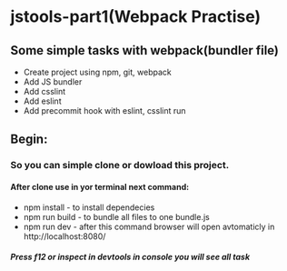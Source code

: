 # jstools-part1(Webpack Practise)
## Some simple tasks with webpack(bundler file)
* Create project using npm, git, webpack
* Add JS bundler
* Add csslint
* Add eslint
* Add precommit hook with eslint, csslint run
## Begin:
### So you can simple clone or dowload this project.
#### After clone use in yor terminal next command:
* npm install - to install dependecies
* npm run build - to bundle all files to one bundle.js
* npm run dev - after this command browser will open avtomaticly in http://localhost:8080/
##### Press f12 or inspect in devtools in console you will see all task
